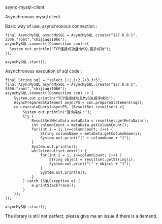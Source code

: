 async-mysql-client

Asynchronous mysql client.

Basic way of use, asynchronous connection :

    final AsyncMySQL asyncMySQL = AsyncMySQL.create("127.0.0.1", 3306,"root","shijiaqi1066");
    asyncMySQL.connect((Connection con)->{
      System.out.println("TCP连接成功且MySQL握手成功");
    });
    
    asyncMySQL.start();

Asynchronous execution of sql code :

    final String sql = "select 1+1,1+2,2+3,3+5";
    final AsyncMySQL asyncMySQL = AsyncMySQL.create("127.0.0.1", 3306,"root","shijiaqi1066");
    asyncMySQL.connect((Connection con) -> {
        System.out.println("TCP连接成功且MySQL握手成功");
        AsyncPreparedStatement asyncPS = con.prepareStatement(sql);
        con.executeQuery(asyncPS, (ResultSet resultset)->{
            System.out.println("查询完成！");
            try {
                ResultSetMetaData metaData = resultset.getMetaData();
                int columnCount = metaData.getColumnCount();
                for(int i = 1; i<=columnCount; i++) {
                    String columnName = metaData.getColumnName(i);
                    System.out.print("[" + columnName + "]");
                }
                System.out.println();
                while(resultset.next()) {
                    for(int i = 1; i<=columnCount; i++) {
                        String object = resultset.getString(i);
                        System.out.print("[" + object + "]");
                    }
                    System.out.println();
                }
            } catch (SQLException e) {
                e.printStackTrace();
            }
        });
    });
    
    asyncMySQL.start();

The library is still not perfect, please give me an issue if there is a demand.

